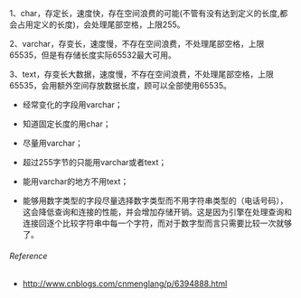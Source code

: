 1、char，存定长，速度快，存在空间浪费的可能(不管有没有达到定义的长度,都会占用定义的长度)，会处理尾部空格，上限255。

2、varchar，存变长，速度慢，不存在空间浪费，不处理尾部空格，上限65535，但是有存储长度实际65532最大可用。

3、text，存变长大数据，速度慢，不存在空间浪费，不处理尾部空格，上限65535，会用额外空间存放数据长度，顾可以全部使用65535。



- 经常变化的字段用varchar；

- 知道固定长度的用char；

- 尽量用varchar；

- 超过255字节的只能用varchar或者text；

- 能用varchar的地方不用text；

- 能够用数字类型的字段尽量选择数字类型而不用字符串类型的（电话号码），这会降低查询和连接的性能，并会增加存储开销。这是因为引擎在处理查询和连接回逐个比较字符串中每一个字符，而对于数字型而言只需要比较一次就够了。

###### Reference
- http://www.cnblogs.com/cnmenglang/p/6394888.html
